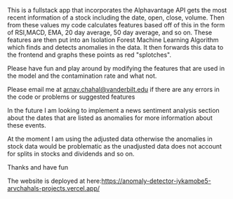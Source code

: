 This is a fullstack app that incorporates the Alphavantage API gets the most recent information of a stock including the 
date, open, close, volume.  Then from these values my code calculates features based off of this in the form of RSI,MACD,
EMA, 20 day average, 50 day average, and so on.  These features are then put into an Isolation Forest Machine Learning Algorithm
which finds and detects anomalies in the data.  It then forwards this data to the frontend and graphs these points as red
"splotches".


Please have fun and play around by modifying the features that are used in the model and the contamination rate and what not.

Please email me at arnav.chahal@vanderbilt.edu if there are any errors in the code or problems or suggested features

In the future I am looking to implement a news sentiment analysis section about the dates that are listed as anomalies for more
information about these events.  

At the moment I am using the adjusted data otherwise the anomalies in stock data would be problematic as the unadjusted data does not
account for splits in stocks and dividends and so on.


Thanks and have fun

The website is deployed at here:https://anomaly-detector-iykamobe5-arvchahals-projects.vercel.app/
